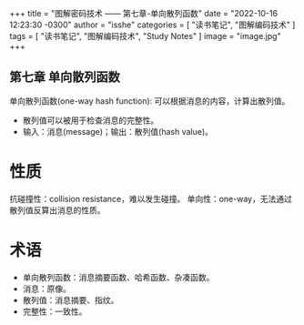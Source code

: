 +++
title = "图解密码技术 —— 第七章-单向散列函数"
date = "2022-10-16 12:23:30 -0300"
author = "isshe"
categories = [ "读书笔记", "图解编码技术" ]
tags = [ "读书笔记", "图解编码技术", "Study Notes" ]
image = "image.jpg"
+++


第七章 单向散列函数
---

单向散列函数(one-way hash function): 可以根据消息的内容，计算出散列值。
* 散列值可以被用于检查消息的完整性。
* 输入：消息(message)；输出：散列值(hash value)。

# 性质
抗碰撞性：collision resistance，难以发生碰撞。
单向性：one-way，无法通过散列值反算出消息的性质。

# 术语
* 单向散列函数：消息摘要函数、哈希函数、杂凑函数。
* 消息：原像。
* 散列值：消息摘要、指纹。
* 完整性：一致性。